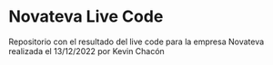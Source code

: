 # Novateva Live Code

Repositorio con el resultado del live code para la empresa Novateva realizada el 13/12/2022 por Kevin Chacón
